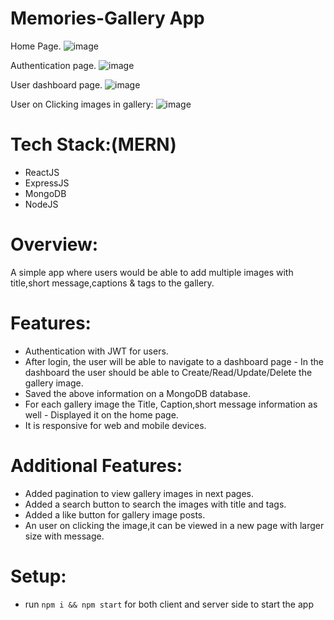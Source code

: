 # Memories-Gallery App

Home Page.
![image](https://user-images.githubusercontent.com/34540460/125733230-28f52632-11d3-4cc3-acfd-7d1b4b964459.png)

Authentication page.
![image](https://user-images.githubusercontent.com/34540460/125733187-dc2b35c8-19f4-4213-a15e-93e16ff39ac5.png)

User dashboard page.
![image](https://user-images.githubusercontent.com/34540460/125732419-485dedb5-7928-4cf8-bc66-569ed2f0bc8e.png)

User on Clicking images in gallery:
![image](https://user-images.githubusercontent.com/34540460/125733625-715ff782-81c1-415b-bce6-0dff2cf79c52.png)


# Tech Stack:(MERN)
- ReactJS 
- ExpressJS 
- MongoDB 
- NodeJS 
# Overview:
A simple app where users would be able to add multiple images with title,short message,captions & tags to the gallery. 
# Features:
- Authentication with JWT for users.
- After login, the user will be able to navigate to a dashboard page - In the dashboard the user should be able to 
  Create/Read/Update/Delete the gallery image.
- Saved the above information on a MongoDB database.
- For each gallery image the Title, Caption,short message information as well - Displayed it on the home page. 
- It is responsive for web and mobile devices.
# Additional Features:
- Added pagination to view gallery images in next pages.
- Added a search button to search the images with title and tags.
- Added a like button for gallery image posts. 
- An user on clicking the image,it can be viewed in a new page with larger size with message.

# Setup:
- run ```npm i && npm start``` for both client and server side to start the app
